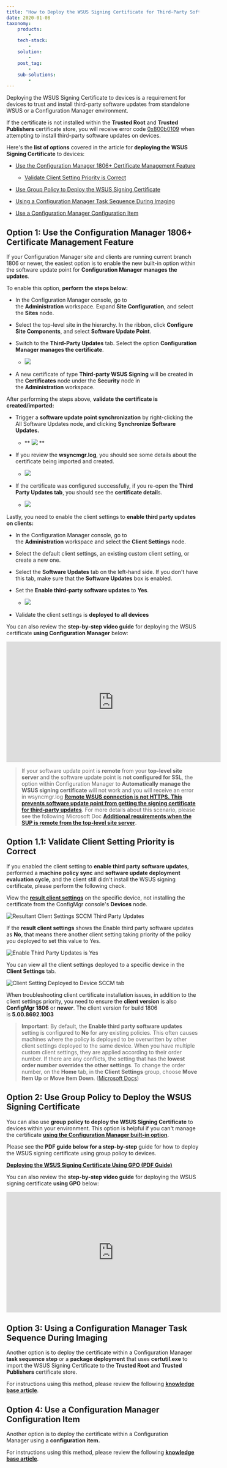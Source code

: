 ```yaml
---
title: "How to Deploy the WSUS Signing Certificate for Third-Party Software Updates"
date: 2020-01-08
taxonomy:
    products:
        - 
    tech-stack:
        - 
    solution:
        - 
    post_tag:
        - 
    sub-solutions:
        - 
---
```


Deploying the WSUS Signing Certificate to devices is a requirement for devices to trust and install third-party software updates from standalone WSUS or a Configuration Manager environment.

If the certificate is not installed within the **Trusted Root** and **Trusted Publishers** certificate store, you will receive error code [0x800b0109](/third-party-updates-fail-to-install-with-error-0x800b0109-in-sccm) when attempting to install third-party software updates on devices.

Here's the **list of options** covered in the article for **deploying the WSUS Signing Certificate** to devices:

- [Use the Configuration Manager 1806+ Certificate Management Feature](#topic1)
    - [Validate Client Setting Priority is Correct](#topic1.1)

- [Use Group Policy to Deploy the WSUS Signing Certificate  
    ](#topic2)

- [Using a Configuration Manager Task Sequence During Imaging](#topic3)

- [Use a Configuration Manager Configuration Item](#topic4)

## Option 1: Use the Configuration Manager 1806+ Certificate Management Feature

If your Configuration Manager site and clients are running current branch 1806 or newer, the easiest option is to enable the new built-in option within the software update point for **Configuration Manager manages the updates**.

To enable this option, **perform the steps below:**

- In the Configuration Manager console, go to the **Administration** workspace. Expand **Site Configuration**, and select the **Sites** node.

- Select the top-level site in the hierarchy. In the ribbon, click **Configure Site Components**, and select **Software Update Point**.

- Switch to the **Third-Party Updates** tab. Select the option **Configuration Manager manages the certificate**.
    - ![](/_images/configuration-manager-automatically-manage-the-wsus-signing-certficaite.png)
        

- A new certificate of type **Third-party WSUS Signing** will be created in the **Certificates** node under the **Security** node in the **Administration** workspace.

After performing the steps above, **validate the certificate is created/imported:**

- Trigger a **software update point synchronization** by right-clicking the All Software Updates node, and clicking **Synchronize Software Updates.**
    - **
        ![](/_images/sync-sccm-software-update-point-for-declined-updates.png)
        **

- If you review the **wsyncmgr.log**, you should see some details about the certificate being imported and created.
    - ![](/_images/how-to-deploy-wsus-cert-1.png)
        

- If the certificate was configured successfully, if you re-open the **Third Party Updates tab**, you should see the **certificate detail**s.
    - ![](/_images/how-to-deploy-wsus-cert-2.png)
        

Lastly, you need to enable the client settings to **enable third party updates on clients:**

- In the Configuration Manager console, go to the **Administration** workspace and select the **Client Settings** node.

- Select the default client settings, an existing custom client setting, or create a new one.

- Select the **Software Updates** tab on the left-hand side. If you don't have this tab, make sure that the **Software Updates** box is enabled.

- Set the **Enable third-party software updates** to **Yes**.
    - ![](/_images/client-settings-enabled-third-party-software-updates-sccm.png)
        

- Validate the client settings is **deployed to all devices**

You can also review the **step-by-step video guide** for deploying the WSUS certificate **using Configuration Manager** below:

<iframe src="https://www.youtube.com/embed/V7PwHhBEcmY?start=408" width="560" height="315" frameborder="0" allowfullscreen="allowfullscreen" data-cookieconsent="ignore"></iframe>

> If your software update point is **remote** from your **top-level site server** and the software update point is **not configured for SSL**, the option within Configuration Manager to **Automatically manage the WSUS signing certificate** will not work and you will receive an error in wsyncmgr.log **[Remote WSUS connection is not HTTPS. This prevents software update point from getting the signing certificate for third-party updates](/remote-wsus-connection-is-not-https-this-prevents-software-update-point-from-getting-the-signing-certificate-for-third-party-updates)**. For more details about this scenario, please see the following Microsoft Doc **[Additional requirements when the SUP is remote from the top-level site server](https://docs.microsoft.com/en-us/mem/configmgr/sum/deploy-use/third-party-software-updates#additional-requirements-when-the-sup-is-remote-from-the-top-level-site-server)**.

## Option 1.1: Validate Client Setting Priority is Correct

If you enabled the client setting to **enable third party software updates**, performed a **machine policy sync** and **software update deployment evaluation cycle,** and the client still didn't install the WSUS signing certificate, please perform the following check.

View the **[result client settings](https://docs.microsoft.com/en-us/mem/configmgr/core/clients/deploy/configure-client-settings#view-client-settings)** on the specific device, not installing the certificate from the ConfigMgr console's **Devices** node.

![Resultant Client Settings SCCM Third Party Updates](/_images/Resultant-Client-Settings-SCCM-Third-Party-Updates.png "Resultant Client Settings SCCM Third Party Updates")

If the **result client settings** shows the Enable third party software updates as **No**, that means there another client setting taking priority of the policy you deployed to set this value to Yes.

![Enable Third Party Updates is Yes](/_images/Enable-Third-Party-Updates-is-Yes.png "Enable Third Party Updates is Yes")

You can view all the client settings deployed to a specific device in the **Client Settings** tab.

![Client Setting Deployed to Device SCCM tab](/_images/Client-Setting-Deployed-to-Device-SCCM-tab.png "Client Setting Deployed to Device SCCM tab")

When troubleshooting client certificate installation issues, in addition to the client settings priority, you need to ensure the **client version** is also **ConfigMgr 1806** or **newer**. The client version for build 1806 is **5.00.8692.1003**

> **Important**: By default, the **Enable third party software updates** setting is configured to **No** for any existing policies. This often causes machines where the policy is deployed to be overwritten by other client settings deployed to the same device. When you have multiple custom client settings, they are applied according to their order number. If there are any conflicts, the setting that has the **lowest order number overrides the other settings**. To change the order number, on the **Home** tab, in the **Client Settings** group, choose **Move Item Up** or **Move Item Down**. ([Microsoft Docs](https://docs.microsoft.com/en-us/mem/configmgr/core/clients/deploy/configure-client-settings#view-client-settings))

## Option 2: Use Group Policy to Deploy the WSUS Signing Certificate

You can also use **group policy to deploy the WSUS Signing Certificate** to devices within your environment. This option is helpful if you can't manage the certificate **[using the Configuration Manager built-in option](#topic1.1)**.

Please see the **PDF guide below for a step-by-step** guide for how to deploy the WSUS signing certificate using group policy to devices.

**[Deploying the WSUS Signing Certificate Using GPO (PDF Guide)](/scupcatalog/documentation/CertificateAndGPODeploymentGuide.pdf)**

You can also review the **step-by-step video guide** for deploying the WSUS signing certificate **using GPO** below:

<iframe src="https://www.youtube.com/embed/V7PwHhBEcmY?start=407" width="560" height="315" frameborder="0" allowfullscreen="allowfullscreen" data-cookieconsent="ignore"></iframe>

## Option 3: Using a Configuration Manager Task Sequence During Imaging

Another option is to deploy the certificate within a Configuration Manager **task sequence step** or a **package deployment** that uses **certutil.exe** to import the WSUS Signing Certificate to the **Trusted Root** and **Trusted Publishers** certificate store.

For instructions using this method, please review the following **[knowledge base article](/applications-fail-to-install-during-osd-in-sccm-with-error-authorizationmanager-check-failed-0x87d00327#resolution)**.

## Option 4: Use a Configuration Manager Configuration Item

Another option is to deploy the certificate within a Configuration Manager using a **configuration item.**

For instructions using this method, please review the following **[knowledge base article](/wsus-signing-certificate-deployment-ci)**.